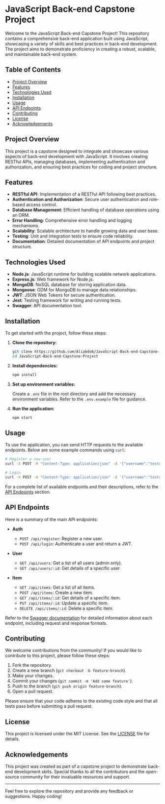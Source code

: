 # JavaScript Back-end Capstone Project

Welcome to the JavaScript Back-end Capstone Project! This repository contains a comprehensive back-end application built using JavaScript, showcasing a variety of skills and best practices in back-end development. The project aims to demonstrate proficiency in creating a robust, scalable, and maintainable back-end system.

## Table of Contents

- [Project Overview](#project-overview)
- [Features](#features)
- [Technologies Used](#technologies-used)
- [Installation](#installation)
- [Usage](#usage)
- [API Endpoints](#api-endpoints)
- [Contributing](#contributing)
- [License](#license)
- [Acknowledgements](#acknowledgements)

## Project Overview

This project is a capstone designed to integrate and showcase various aspects of back-end development with JavaScript. It involves creating RESTful APIs, managing databases, implementing authentication and authorization, and ensuring best practices for coding and project structure.

## Features

- **RESTful API**: Implementation of a RESTful API following best practices.
- **Authentication and Authorization**: Secure user authentication and role-based access control.
- **Database Management**: Efficient handling of database operations using an ORM.
- **Error Handling**: Comprehensive error handling and logging mechanisms.
- **Scalability**: Scalable architecture to handle growing data and user base.
- **Testing**: Unit and integration tests to ensure code reliability.
- **Documentation**: Detailed documentation of API endpoints and project structure.

## Technologies Used

- **Node.js**: JavaScript runtime for building scalable network applications.
- **Express.js**: Web framework for Node.js.
- **MongoDB**: NoSQL database for storing application data.
- **Mongoose**: ODM for MongoDB to manage data relationships.
- **JWT**: JSON Web Tokens for secure authentication.
- **Jest**: Testing framework for writing and running tests.
- **Swagger**: API documentation tool.

## Installation

To get started with the project, follow these steps:

1. **Clone the repository:**

   ```bash
   git clone https://github.com/Aliabdo6/JavaScript-Back-end-Capstone-Project.git
   cd JavaScript-Back-end-Capstone-Project
   ```

2. **Install dependencies:**

   ```bash
   npm install
   ```

3. **Set up environment variables:**

   Create a `.env` file in the root directory and add the necessary environment variables. Refer to the `.env.example` file for guidance.

4. **Run the application:**

   ```bash
   npm start
   ```

## Usage

To use the application, you can send HTTP requests to the available endpoints. Below are some example commands using `curl`:

```bash
# Register a new user
curl -X POST -H "Content-Type: application/json" -d '{"username":"testuser", "password":"testpassword"}' http://localhost:3000/api/register

# Login
curl -X POST -H "Content-Type: application/json" -d '{"username":"testuser", "password":"testpassword"}' http://localhost:3000/api/login
```

For a complete list of available endpoints and their descriptions, refer to the [API Endpoints](#api-endpoints) section.

## API Endpoints

Here is a summary of the main API endpoints:

- **Auth**
  - `POST /api/register`: Register a new user.
  - `POST /api/login`: Authenticate a user and return a JWT.

- **User**
  - `GET /api/users`: Get a list of all users (admin only).
  - `GET /api/users/:id`: Get details of a specific user.

- **Item**
  - `GET /api/items`: Get a list of all items.
  - `POST /api/items`: Create a new item.
  - `GET /api/items/:id`: Get details of a specific item.
  - `PUT /api/items/:id`: Update a specific item.
  - `DELETE /api/items/:id`: Delete a specific item.

Refer to the [Swagger documentation](http://localhost:3000/api-docs) for detailed information about each endpoint, including request and response formats.

## Contributing

We welcome contributions from the community! If you would like to contribute to this project, please follow these steps:

1. Fork the repository.
2. Create a new branch (`git checkout -b feature-branch`).
3. Make your changes.
4. Commit your changes (`git commit -m 'Add some feature'`).
5. Push to the branch (`git push origin feature-branch`).
6. Open a pull request.

Please ensure that your code adheres to the existing code style and that all tests pass before submitting a pull request.

## License

This project is licensed under the MIT License. See the [LICENSE](LICENSE) file for details.

## Acknowledgements

This project was created as part of a capstone project to demonstrate back-end development skills. Special thanks to all the contributors and the open-source community for their invaluable resources and support.

---

Feel free to explore the repository and provide any feedback or suggestions. Happy coding!
